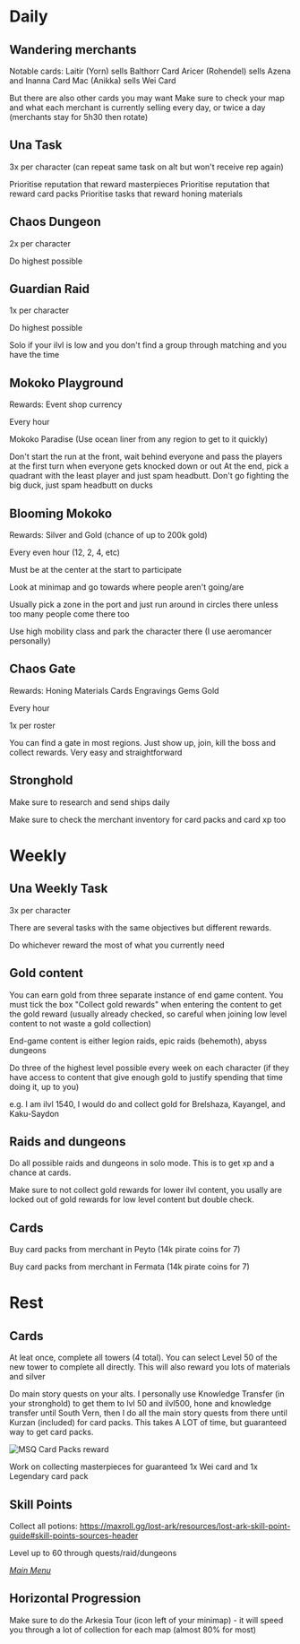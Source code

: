# Daily

## Wandering merchants

Notable cards:
Laitir (Yorn) sells Balthorr Card
Aricer (Rohendel) sells Azena and Inanna Card
Mac (Anikka) sells Wei Card

But there are also other cards you may want
Make sure to check your map and what each merchant is currently selling every day, or twice a day (merchants stay for 5h30 then rotate)

## Una Task

3x per character (can repeat same task on alt but won't receive rep again)

Prioritise reputation that reward masterpieces
Prioritise reputation that reward card packs
Prioritise tasks that reward honing materials


## Chaos Dungeon 

2x per character

Do highest possible


## Guardian Raid

1x per character

Do highest possible

Solo if your ilvl is low and you don't find a group through matching and you have the time


## Mokoko Playground

Rewards: Event shop currency

Every hour

Mokoko Paradise (Use ocean liner from any region to get to it quickly)

Don't start the run at the front, wait behind everyone and pass the players at the first turn when everyone gets knocked down or out
At the end, pick a quadrant with the least player and just spam headbutt. Don't go fighting the big duck, just spam headbutt on ducks

## Blooming Mokoko 

Rewards: Silver and Gold (chance of up to 200k gold)

Every even hour (12, 2, 4, etc)

Must be at the center at the start to participate

Look at minimap and go towards where people aren't going/are

Usually pick a zone in the port and just run around in circles there unless too many people come there too

Use high mobility class and park the character there (I use aeromancer personally)

## Chaos Gate

Rewards:
Honing Materials
Cards
Engravings
Gems
Gold

Every hour

1x per roster 

You can find a gate in most regions. Just show up, join, kill the boss and collect rewards. Very easy and straightforward

## Stronghold

Make sure to research and send ships daily

Make sure to check the merchant inventory for card packs and card xp too


# Weekly

## Una Weekly Task

3x per character

There are several tasks with the same objectives but different rewards.

Do whichever reward the most of what you currently need


## Gold content

You can earn gold from three separate instance of end game content. You must tick the box "Collect gold rewards" when entering the content to get the gold reward (usually already checked, so careful when joining low level content to not waste a gold collection)

End-game content is either legion raids, epic raids (behemoth), abyss dungeons

Do three of the highest level possible every week on each character (if they have access to content that give enough gold to justify spending that time doing it, up to you)

e.g. I am ilvl 1540, I would do and collect gold for Brelshaza, Kayangel, and Kaku-Saydon


## Raids and dungeons

Do all possible raids and dungeons in solo mode. This is to get xp and a chance at cards.

Make sure to not collect gold rewards for lower ilvl content, you usally are locked out of gold rewards for low level content but double check.

## Cards

Buy card packs from merchant in Peyto (14k pirate coins for 7)

Buy card packs from merchant in Fermata (14k pirate coins for 7)


# Rest

## Cards

At leat once, complete all towers (4 total). You can select Level 50 of the new tower to complete all directly.
This will also reward you lots of materials and silver

Do main story quests on your alts. I personally use Knowledge Transfer (in your stronghold) to get them to lvl 50 and ilvl500, hone and knowledge transfer until South Vern, then I do all the main story quests from there until Kurzan (included) for card packs. This takes A LOT of time, but guaranteed way to get card packs.

![MSQ Card Packs reward](msq_rewards_elgacia_up.png)

Work on collecting masterpieces for guaranteed 1x Wei card and 1x Legendary card pack

## Skill Points

Collect all potions: https://maxroll.gg/lost-ark/resources/lost-ark-skill-point-guide#skill-points-sources-header

Level up to 60 through quests/raid/dungeons



_[Main Menu](../readme.md)_

## Horizontal Progression

Make sure to do the Arkesia Tour (icon left of your minimap) - it will speed you through a lot of collection for each map (almost 80% for most)
